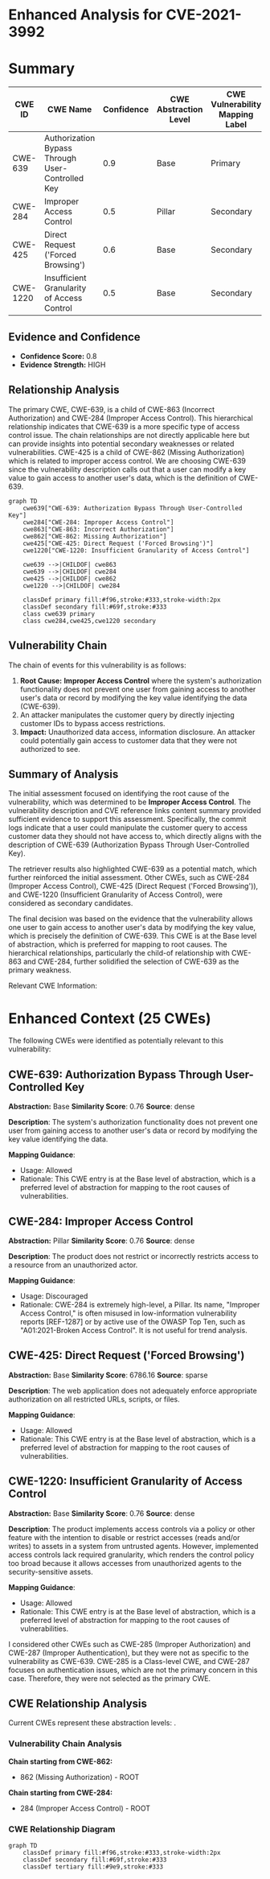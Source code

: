 # Enhanced Analysis for CVE-2021-3992

# Summary
| CWE ID | CWE Name | Confidence | CWE Abstraction Level | CWE Vulnerability Mapping Label | CWE-Vulnerability Mapping Notes |
|---|---|---|---|---|---|
| CWE-639 | Authorization Bypass Through User-Controlled Key | 0.9 | Base | Primary | Allowed |
| CWE-284 | Improper Access Control | 0.5 | Pillar | Secondary | Discouraged |
| CWE-425 | Direct Request ('Forced Browsing') | 0.6 | Base | Secondary | Allowed |
| CWE-1220 | Insufficient Granularity of Access Control | 0.5 | Base | Secondary | Allowed |

## Evidence and Confidence

*   **Confidence Score:** 0.8
*   **Evidence Strength:** HIGH

## Relationship Analysis
The primary CWE, CWE-639, is a child of CWE-863 (Incorrect Authorization) and CWE-284 (Improper Access Control). This hierarchical relationship indicates that CWE-639 is a more specific type of access control issue. The chain relationships are not directly applicable here but can provide insights into potential secondary weaknesses or related vulnerabilities. CWE-425 is a child of CWE-862 (Missing Authorization) which is related to improper access control. We are choosing CWE-639 since the vulnerability description calls out that a user can modify a key value to gain access to another user's data, which is the definition of CWE-639.

```mermaid
graph TD
    cwe639["CWE-639: Authorization Bypass Through User-Controlled Key"]
    cwe284["CWE-284: Improper Access Control"]
    cwe863["CWE-863: Incorrect Authorization"]
    cwe862["CWE-862: Missing Authorization"]
    cwe425["CWE-425: Direct Request ('Forced Browsing')"]
    cwe1220["CWE-1220: Insufficient Granularity of Access Control"]

    cwe639 -->|CHILDOF| cwe863
    cwe639 -->|CHILDOF| cwe284
    cwe425 -->|CHILDOF| cwe862
    cwe1220 -->|CHILDOF| cwe284

    classDef primary fill:#f96,stroke:#333,stroke-width:2px
    classDef secondary fill:#69f,stroke:#333
    class cwe639 primary
    class cwe284,cwe425,cwe1220 secondary
```

## Vulnerability Chain
The chain of events for this vulnerability is as follows:
1.  **Root Cause:** **Improper Access Control** where the system's authorization functionality does not prevent one user from gaining access to another user's data or record by modifying the key value identifying the data (CWE-639).
2.  An attacker manipulates the customer query by directly injecting customer IDs to bypass access restrictions.
3.  **Impact:** Unauthorized data access, information disclosure. An attacker could potentially gain access to customer data that they were not authorized to see.

## Summary of Analysis
The initial assessment focused on identifying the root cause of the vulnerability, which was determined to be **Improper Access Control**. The vulnerability description and CVE reference links content summary provided sufficient evidence to support this assessment. Specifically, the commit logs indicate that a user could manipulate the customer query to access customer data they should not have access to, which directly aligns with the description of CWE-639 (Authorization Bypass Through User-Controlled Key).

The retriever results also highlighted CWE-639 as a potential match, which further reinforced the initial assessment. Other CWEs, such as CWE-284 (Improper Access Control), CWE-425 (Direct Request ('Forced Browsing')), and CWE-1220 (Insufficient Granularity of Access Control), were considered as secondary candidates.

The final decision was based on the evidence that the vulnerability allows one user to gain access to another user's data by modifying the key value, which is precisely the definition of CWE-639. This CWE is at the Base level of abstraction, which is preferred for mapping to root causes. The hierarchical relationships, particularly the child-of relationship with CWE-863 and CWE-284, further solidified the selection of CWE-639 as the primary weakness.

Relevant CWE Information:

# Enhanced Context (25 CWEs)
The following CWEs were identified as potentially relevant to this vulnerability:

## CWE-639: Authorization Bypass Through User-Controlled Key
**Abstraction:** Base
**Similarity Score**: 0.76
**Source**: dense

**Description**:
The system's authorization functionality does not prevent one user from gaining access to another user's data or record by modifying the key value identifying the data.

**Mapping Guidance**:
- Usage: Allowed
- Rationale: This CWE entry is at the Base level of abstraction, which is a preferred level of abstraction for mapping to the root causes of vulnerabilities.

## CWE-284: Improper Access Control
**Abstraction:** Pillar
**Similarity Score**: 0.76
**Source**: dense

**Description**:
The product does not restrict or incorrectly restricts access to a resource from an unauthorized actor.

**Mapping Guidance**:
- Usage: Discouraged
- Rationale: CWE-284 is extremely high-level, a Pillar. Its name, "Improper Access Control," is often misused in low-information vulnerability reports [REF-1287] or by active use of the OWASP Top Ten, such as "A01:2021-Broken Access Control". It is not useful for trend analysis.

## CWE-425: Direct Request ('Forced Browsing')
**Abstraction:** Base
**Similarity Score**: 6786.16
**Source**: sparse

**Description**:
The web application does not adequately enforce appropriate authorization on all restricted URLs, scripts, or files.

**Mapping Guidance**:
- Usage: Allowed
- Rationale: This CWE entry is at the Base level of abstraction, which is a preferred level of abstraction for mapping to the root causes of vulnerabilities.

## CWE-1220: Insufficient Granularity of Access Control
**Abstraction:** Base
**Similarity Score**: 0.76
**Source**: dense

**Description**:
The product implements access controls via a policy or other feature with the intention to disable or restrict accesses (reads and/or writes) to assets in a system from untrusted agents. However, implemented access controls lack required granularity, which renders the control policy too broad because it allows accesses from unauthorized agents to the security-sensitive assets.

**Mapping Guidance**:
- Usage: Allowed
- Rationale: This CWE entry is at the Base level of abstraction, which is a preferred level of abstraction for mapping to the root causes of vulnerabilities.

I considered other CWEs such as CWE-285 (Improper Authorization) and CWE-287 (Improper Authentication), but they were not as specific to the vulnerability as CWE-639. CWE-285 is a Class-level CWE, and CWE-287 focuses on authentication issues, which are not the primary concern in this case. Therefore, they were not selected as the primary CWE.


## CWE Relationship Analysis

Current CWEs represent these abstraction levels: .


### Vulnerability Chain Analysis

**Chain starting from CWE-862:**
- 862 (Missing Authorization) - ROOT


**Chain starting from CWE-284:**
- 284 (Improper Access Control) - ROOT



### CWE Relationship Diagram

```mermaid
graph TD
    classDef primary fill:#f96,stroke:#333,stroke-width:2px
    classDef secondary fill:#69f,stroke:#333
    classDef tertiary fill:#9e9,stroke:#333
```